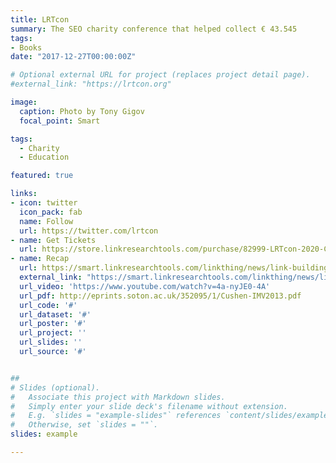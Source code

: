 ```yaml
---
title: LRTcon
summary: The SEO charity conference that helped collect € 43.545
tags:
- Books
date: "2017-12-27T00:00:00Z"

# Optional external URL for project (replaces project detail page).
#external_link: "https://lrtcon.org"

image:
  caption: Photo by Tony Gigov
  focal_point: Smart

tags:
  - Charity
  - Education

featured: true

links:
- icon: twitter
  icon_pack: fab
  name: Follow
  url: https://twitter.com/lrtcon
- name: Get Tickets
  url: https://store.linkresearchtools.com/purchase/82999-LRTcon-2020-Conference-Plus-Networking
- name: Recap
  url: https://smart.linkresearchtools.com/linkthing/news/link-building-charity-lrtcon-2019
  external_link: "https://smart.linkresearchtools.com/linkthing/news/link-building-charity-lrtcon-2019"
  url_video: 'https://www.youtube.com/watch?v=4a-nyJE0-4A'
  url_pdf: http://eprints.soton.ac.uk/352095/1/Cushen-IMV2013.pdf
  url_code: '#'
  url_dataset: '#'
  url_poster: '#'
  url_project: ''
  url_slides: ''
  url_source: '#'


##
# Slides (optional).
#   Associate this project with Markdown slides.
#   Simply enter your slide deck's filename without extension.
#   E.g. `slides = "example-slides"` references `content/slides/example-slides.md`.
#   Otherwise, set `slides = ""`.
slides: example

---
```

